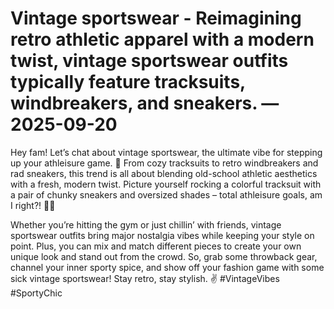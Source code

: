 # Vintage sportswear - Reimagining retro athletic apparel with a modern twist, vintage sportswear outfits typically feature tracksuits, windbreakers, and sneakers. — 2025-09-20

Hey fam! Let’s chat about vintage sportswear, the ultimate vibe for stepping up your athleisure game. 🌟 From cozy tracksuits to retro windbreakers and rad sneakers, this trend is all about blending old-school athletic aesthetics with a fresh, modern twist. Picture yourself rocking a colorful tracksuit with a pair of chunky sneakers and oversized shades – total athleisure goals, am I right?! 👟💫

Whether you’re hitting the gym or just chillin’ with friends, vintage sportswear outfits bring major nostalgia vibes while keeping your style on point. Plus, you can mix and match different pieces to create your own unique look and stand out from the crowd. So, grab some throwback gear, channel your inner sporty spice, and show off your fashion game with some sick vintage sportswear! Stay retro, stay stylish. ✌️ #VintageVibes #SportyChic